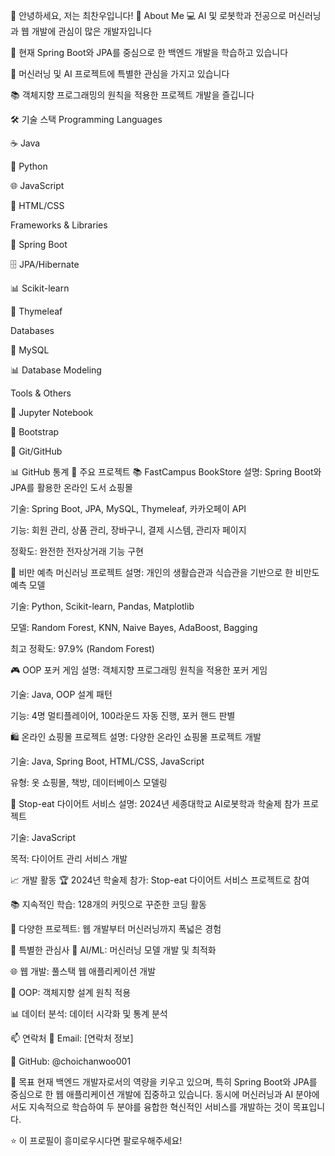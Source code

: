 👋 안녕하세요, 저는 최찬우입니다!
🎯 About Me
💻 AI 및 로봇학과 전공으로 머신러닝과 웹 개발에 관심이 많은 개발자입니다

🌱 현재 Spring Boot와 JPA를 중심으로 한 백엔드 개발을 학습하고 있습니다

🤖 머신러닝 및 AI 프로젝트에 특별한 관심을 가지고 있습니다

📚 객체지향 프로그래밍의 원칙을 적용한 프로젝트 개발을 즐깁니다

🛠️ 기술 스택
Programming Languages

☕ Java

🐍 Python

🌐 JavaScript

🎨 HTML/CSS

Frameworks & Libraries

🍃 Spring Boot

🗄️ JPA/Hibernate

📊 Scikit-learn

🔧 Thymeleaf

Databases

🐬 MySQL

📊 Database Modeling

Tools & Others

📓 Jupyter Notebook

🎨 Bootstrap

🔄 Git/GitHub

📊 GitHub 통계
🚀 주요 프로젝트
📚 FastCampus BookStore
설명: Spring Boot와 JPA를 활용한 온라인 도서 쇼핑몰

기술: Spring Boot, JPA, MySQL, Thymeleaf, 카카오페이 API

기능: 회원 관리, 상품 관리, 장바구니, 결제 시스템, 관리자 페이지

정확도: 완전한 전자상거래 기능 구현

🤖 비만 예측 머신러닝 프로젝트
설명: 개인의 생활습관과 식습관을 기반으로 한 비만도 예측 모델

기술: Python, Scikit-learn, Pandas, Matplotlib

모델: Random Forest, KNN, Naive Bayes, AdaBoost, Bagging

최고 정확도: 97.9% (Random Forest)

🎮 OOP 포커 게임
설명: 객체지향 프로그래밍 원칙을 적용한 포커 게임

기술: Java, OOP 설계 패턴

기능: 4명 멀티플레이어, 100라운드 자동 진행, 포커 핸드 판별

🛍️ 온라인 쇼핑몰 프로젝트
설명: 다양한 온라인 쇼핑몰 프로젝트 개발

기술: Java, Spring Boot, HTML/CSS, JavaScript

유형: 옷 쇼핑몰, 책방, 데이터베이스 모델링

🍎 Stop-eat 다이어트 서비스
설명: 2024년 세종대학교 AI로봇학과 학술제 참가 프로젝트

기술: JavaScript

목적: 다이어트 관리 서비스 개발

📈 개발 활동
🏆 2024년 학술제 참가: Stop-eat 다이어트 서비스 프로젝트로 참여

📚 지속적인 학습: 128개의 커밋으로 꾸준한 코딩 활동

🎯 다양한 프로젝트: 웹 개발부터 머신러닝까지 폭넓은 경험

🌟 특별한 관심사
🤖 AI/ML: 머신러닝 모델 개발 및 최적화

🌐 웹 개발: 풀스택 웹 애플리케이션 개발

🎯 OOP: 객체지향 설계 원칙 적용

📊 데이터 분석: 데이터 시각화 및 통계 분석

📫 연락처
📧 Email: [연락처 정보]

🐙 GitHub: @choichanwoo001

🎯 목표
현재 백엔드 개발자로서의 역량을 키우고 있으며, 특히 Spring Boot와 JPA를 중심으로 한 웹 애플리케이션 개발에 집중하고 있습니다. 동시에 머신러닝과 AI 분야에서도 지속적으로 학습하여 두 분야를 융합한 혁신적인 서비스를 개발하는 것이 목표입니다.

⭐ 이 프로필이 흥미로우시다면 팔로우해주세요!
